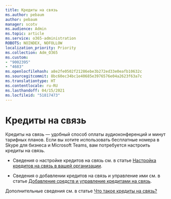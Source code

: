 ```yaml
---
title: Кредиты на связь
ms.author: pebaum
author: pebaum
manager: scotv
ms.audience: Admin
ms.topic: article
ms.service: o365-administration
ROBOTS: NOINDEX, NOFOLLOW
localization_priority: Priority
ms.collection: Adm_O365
ms.custom:
- "9002395"
- "4683"
ms.openlocfilehash: a8e2fe0502f21286ebe3b272ed33e0eafb10632c
ms.sourcegitcommit: 8bc60ec34bc1e40685e3976576e04a2623f63a7c
ms.translationtype: HT
ms.contentlocale: ru-RU
ms.lasthandoff: 04/15/2021
ms.locfileid: "51817473"
---
```

# <a name="communication-credits"></a>Кредиты на связь

Кредиты на связь — удобный способ оплаты аудиоконференций и минут тарифных планов. Если вы хотите использовать бесплатные номера в Skype для бизнеса и Microsoft Teams, вам потребуется настроить кредиты на связь.

- Сведения о настройке кредитов на связь см. в статье [Настройка кредитов на связь в вашей организации](https://docs.microsoft.com/microsoftteams/set-up-communications-credits-for-your-organization). 

- Сведения о добавлении кредитов на связь и управление ими см. в статье [Добавление средств и управление кредитами на связь](https://docs.microsoft.com/microsoftteams/add-funds-and-manage-communications-credits). 

Дополнительные сведения см. в статье [Что такое кредиты на связь?](https://docs.microsoft.com/microsoftteams/what-are-communications-credits)
